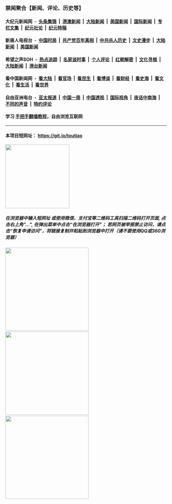 ### 禁闻聚合【新闻、评论、历史等】

#### 大纪元新闻网 &nbsp;-&nbsp; [头条集锦](indexes/E头条集锦.md?t=02030601) &nbsp;|&nbsp; [港澳新闻](indexes/E港澳新闻.md?t=02030601)  &nbsp;|&nbsp; [大陆新闻](indexes/E大陆新闻.md?t=02030601) &nbsp;|&nbsp; [美国新闻](indexes/E美国新闻.md?t=02030601) &nbsp;|&nbsp; [国际新闻](indexes/E国际新闻.md?t=02030601) &nbsp;|&nbsp; [专栏文集](indexes/E专栏文集.md?t=02030601) &nbsp;|&nbsp; [纪元社论](indexes/E纪元社论.md?t=02030601) &nbsp;|&nbsp; [纪元特稿](indexes/E纪元特稿.md?t=02030601) 

#### 新唐人电视台 &nbsp;-&nbsp; [中国时局](indexes/N中国时局.md?t=02030601) &nbsp;|&nbsp; [共产党百年真相](indexes/N共产党百年真相.md?t=02030601) &nbsp;|&nbsp; [中共杀人历史](indexes/N中共杀人历史.md?t=02030601) &nbsp;|&nbsp; [文史漫步](indexes/N文史漫步.md?t=02030601) &nbsp;|&nbsp; [大陆新闻](indexes/N大陆新闻.md?t=02030601) &nbsp;|&nbsp; [美国新闻](indexes/N美国新闻.md?t=02030601)

#### 希望之声SOH &nbsp;-&nbsp; [热点追踪](indexes/H热点追踪.md?t=02030601) &nbsp;|&nbsp; [名家谈时事](indexes/H名家谈时事.md?t=02030601) &nbsp;|&nbsp; [个人评论](indexes/H个人评论.md?t=02030601)  &nbsp;|&nbsp; [红朝解密](indexes/H红朝解密.md?t=02030601) &nbsp;|&nbsp; [文化寻根](indexes/H文化寻根.md?t=02030601) &nbsp;|&nbsp; [大陆新闻](indexes/H大陆新闻.md?t=02030601) &nbsp;|&nbsp; [港台新闻](indexes/H港台新闻.md?t=02030601)

#### 看中国新闻网 &nbsp;-&nbsp; [看大陆](indexes/S看大陆.md?t=02030601) &nbsp;|&nbsp; [看官场](indexes/S看官场.md?t=02030601) &nbsp;|&nbsp; [看民生](indexes/S看民生.md?t=02030601)  &nbsp;|&nbsp; [看博谈](indexes/S看博谈.md?t=02030601) &nbsp;|&nbsp; [看财经](indexes/S看财经.md?t=02030601) &nbsp;|&nbsp; [看史海](indexes/S看史海.md?t=02030601) &nbsp;|&nbsp; [看文化](indexes/S看文化.md?t=02030601) &nbsp;|&nbsp; [看生活](indexes/S看生活.md?t=02030601) &nbsp;|&nbsp; [看世界](indexes/S看世界.md?t=02030601)

#### 自由亚洲电台 &nbsp;-&nbsp; [亚太报道](indexes/R亚太报道.md?t=02030601) &nbsp;|&nbsp; [中国一周](indexes/R中国一周.md?t=02030601) &nbsp;|&nbsp; [中国透视](indexes/R中国透视.md?t=02030601)  &nbsp;|&nbsp; [国际视角](indexes/R国际视角.md?t=02030601) &nbsp;|&nbsp; [夜话中南海](indexes/R夜话中南海.md?t=02030601) &nbsp;|&nbsp; [不同的声音](indexes/R不同的声音.md?t=02030601) &nbsp;|&nbsp; [特约评论](indexes/R特约评论.md?t=02030601)

#### 学习 [手把手翻墙教程](https://github.com/gfw-breaker/guides/wiki)，自由浏览互联网

----

#### 本项目短网址： https://git.io/toutiao
<img src="https://raw.githubusercontent.com/gfw-breaker/banned-news/master/scripts/img/qr.png" width="200px"/>  

##### 在浏览器中输入短网址 或使用微信、支付宝等二维码工具扫描二维码打开页面, 点击右上角"...", 在弹出菜单中点击“在浏览器打开”； 若网页被举报禁止访问，请点击“恢复申请访问”，将链接复制并粘贴到浏览器中打开（请不要使用QQ或360浏览器）

<img src="https://raw.githubusercontent.com/gfw-breaker/banned-news/master/scripts/img/1.png" width="260px"/> &nbsp; <img src="https://raw.githubusercontent.com/gfw-breaker/banned-news/master/scripts/img/2.png" width="260px"/> &nbsp; <img src="https://raw.githubusercontent.com/gfw-breaker/banned-news/master/scripts/img/3.png" width="260px"/>
